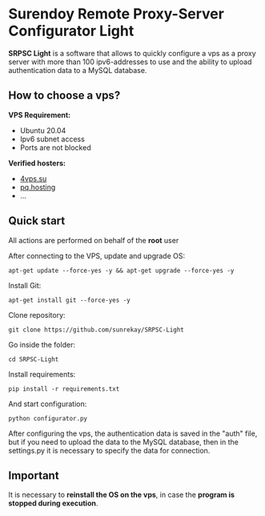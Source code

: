 # Surendoy Remote Proxy-Server Configurator Light
__SRPSС Light__ is a software that allows to quickly configure a vps as a proxy server with more than 100 ipv6-addresses to use and 
the ability to upload authentication data to a MySQL database.


## How to choose a vps?
__VPS Requirement:__
  - Ubuntu 20.04
  - Ipv6 subnet access
  - Ports are not blocked

__Verified hosters:__
 - [4vps.su](https://4vps.su/)
 - [pq.hosting](https://pq.hosting/)
 - ...

## Quick start
All actions are performed on behalf of the __root__ user


After connecting to the VPS, update and upgrade OS:
```
apt-get update --force-yes -y && apt-get upgrade --force-yes -y
```
Install Git:
```
apt-get install git --force-yes -y
```
Clone repository:
```
git clone https://github.com/sunrekay/SRPSС-Light
```
Go inside the folder:
```
cd SRPSС-Light
```
Install requirements:
```
pip install -r requirements.txt
```
And start configuration:
```
python configurator.py
```

After configuring the vps, the authentication data is saved in the "auth" file, but if you need to upload the data to the MySQL database, 
then in the settings.py it is necessary to specify the data for connection.

## Important
It is necessary to __reinstall the OS on the vps__, in case the __program is stopped during execution__.
